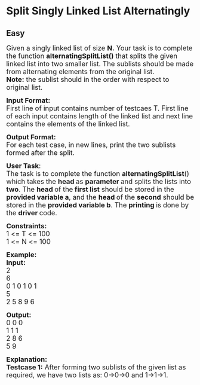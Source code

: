 # Split Singly Linked List Alternatingly
## Easy
<div class="problems_problem_content__Xm_eO"><p><span style="font-size:18px">Given a singly linked list of size <strong>N.</strong>&nbsp;Your task is to complete the function <strong>alternatingSplitList()</strong> that splits the given linked list into two smaller list. The sublists should be made from alternating elements from&nbsp;the original list.<br>
<strong>Note:</strong> the sublist should in the order with respect to original list.</span></p>

<p><span style="font-size:18px"><strong>Input Format:</strong><br>
First line of input contains number of testcaes T. First line of each input contains length of the linked list and next line contains the elements of the linked list.</span></p>

<p><span style="font-size:18px"><strong>Output Format:</strong><br>
For each test case, in new lines, print&nbsp;the two sublists formed after the split.</span></p>

<p><span style="font-size:18px"><strong>User Task</strong>:<br>
The task is to complete the function&nbsp;<strong>alternatingSplitList</strong>() which takes the <strong>head </strong>as <strong>parameter </strong>and splits the lists into <strong>two</strong>. The <strong>head </strong>of the<strong> first list</strong> should be stored in the<strong> provided variable a</strong>, and the <strong>head </strong>of the <strong>second</strong> should be stored in the <strong>provided variable b</strong>. The <strong>printing </strong>is done by the <strong>driver </strong>code.</span></p>

<p><span style="font-size:18px"><strong>Constraints:</strong><br>
1 &lt;= T &lt;= 100<br>
1 &lt;= N &lt;= 100</span></p>

<p><span style="font-size:18px"><strong>Example:<br>
Input:</strong><br>
2<br>
6<br>
0 1 0 1 0 1<br>
5<br>
2 5 8 9 6</span></p>

<p><span style="font-size:18px"><strong>Output:</strong><br>
0 0 0<br>
1 1 1<br>
2 8 6<br>
5 9</span></p>

<p><span style="font-size:18px"><strong>Explanation:<br>
Testcase 1:</strong> After forming two sublists of the given list as required, we have two lists as: 0-&gt;0-&gt;0 and 1-&gt;1-&gt;1.</span><br>
&nbsp;</p>
</div>